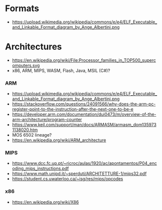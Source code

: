 # Formats

* <https://upload.wikimedia.org/wikipedia/commons/e/e4/ELF_Executable_and_Linkable_Format_diagram_by_Ange_Albertini.png>

# Architectures

* <https://en.wikipedia.org/wiki/File:Processor_families_in_TOP500_supercomputers.svg>
* x86, ARM, MIPS, WASM, Flash, Java, MSIL (C#)?

### ARM

* <https://upload.wikimedia.org/wikipedia/commons/e/e4/ELF_Executable_and_Linkable_Format_diagram_by_Ange_Albertini.png>
* <https://stackoverflow.com/questions/24091566/why-does-the-arm-pc-register-point-to-the-instruction-after-the-next-one-to-be-e>
* <https://developer.arm.com/documentation/dui0473/m/overview-of-the-arm-architecture/program-counter>
* <https://www.keil.com/support/man/docs/ARMASM/armasm_dom1359731138020.htm>
* MOS 6502 lineage?
* <https://en.wikipedia.org/wiki/ARM_architecture>

### MIPS

* <https://www.dcc.fc.up.pt/~ricroc/aulas/1920/ac/apontamentos/P04_encoding_mips_instructions.pdf>
* <https://www.math.unipd.it/~sperduti/ARCHITETTURE-1/mips32.pdf>
* <https://student.cs.uwaterloo.ca/~isg/res/mips/opcodes>

### x86

* <https://en.wikipedia.org/wiki/X86>
